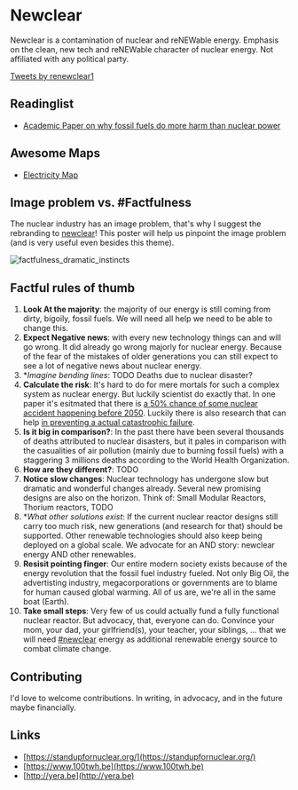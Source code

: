 # Newclear

Newclear is a contamination of nuclear and reNEWable energy. Emphasis on the clean, new tech and reNEWable character of nuclear energy. Not affiliated with any political party.

<a class="twitter-timeline" data-theme="light" href="https://twitter.com/renewclear1?ref_src=twsrc%5Etfw">Tweets by renewclear1</a> <script async src="https://platform.twitter.com/widgets.js" charset="utf-8"></script>

## Readinglist

- [Academic Paper on why fossil fuels do more harm than nuclear power](https://blogs.ei.columbia.edu/2013/04/15/fossil-fuels-do-far-more-harm-than-nuclear-power/)

## Awesome Maps

- [Electricity Map](https://www.electricitymap.org/?page=map&solar=false&remote=true&wind=false)


## Image problem vs. #Factfulness

The nuclear industry has an image problem, that's why I suggest the rebranding to [newclear](https://twitter.com/newclea64645516)! This poster will help us pinpoint the image problem (and is very useful even besides this theme).

![factfulness_dramatic_instincts](https://s3-eu-west-1.amazonaws.com/static.gapminder.org/GapminderMedia/wp-uploads/20180325155717/factfulness-poster-web-images-20180215-v3_Dramatic-instincts-765x1024.jpg)

## Factful rules of thumb

1. **Look At the majority**: the majority of our energy is still coming from dirty, bigoily, fossil fuels. We will need all help we need to be able to change this.
2. **Expect Negative news**: with every new technology things can and will go wrong. It did already go wrong majorly for nuclear energy. Because of the fear of the mistakes of older generations you can still expect to see a lot of negative news about nuclear energy.
3. **Imagine bending lines*: TODO Deaths due to nuclear disaster? 
4. **Calculate the risk**: It's hard to do for mere mortals for such a complex system as nuclear energy. But luckily scientist do exactly that. In one paper it's esitmated that there is [a 50% chance of some nuclear accident happening before 2050](https://www.technologyreview.com/s/536886/the-chances-of-another-chernobyl-before-2050-50-say-safety-specialists/). Luckily there is also research that can help [in preventing a actual catastrophic failure](https://www.researchgate.net/publication/330943763_Natural_Hazards_and_Nuclear_Power_Plant_Safety).
5. **Is it big in comparison?**: In the past there have been several thousands of deaths attributed to nuclear disasters, but it pales in comparison with the casualities of air pollution (mainly due to burning fossil fuels) with a staggering 3 millions deaths according to the World Health Organization.
6. **How are they different?**: TODO
7. **Notice slow changes**: Nuclear technology has undergone slow but dramatic and wonderful changes already. Several new promising designs are also on the horizon. Think of: Small Modular Reactors, Thorium reactors, TODO
8. **What other solutions exist*: If the current nuclear reactor designs still carry too much risk, new generations (and research for that) should be supported. Other renewable technologies should also keep being deployed on a global scale. We advocate for an AND story: newclear energy AND other renewables.
9. **Resisit pointing finger**: Our entire modern society exists because of the energy revolution that the fossil fuel industry fueled. Not only Big Oil, the advertisting industry, megacorporations or governments are to blame for human caused global warming. All of us are, we're all in the same boat (Earth).
10. **Take small steps**: Very few of us could actually fund a fully functional nuclear reactor. But advocacy, that, everyone can do. Convince your mom, your dad, your girlfriend(s), your teacher, your siblings, ... that we will need [#newclear](https://twitter.com/search?q=%23newclear) energy as additional renewable energy source to combat climate change.

## Contributing

I'd love to welcome contributions. In writing, in advocacy, and in the future maybe financially.

## Links

- [https://standupfornuclear.org/](https://standupfornuclear.org/)
- [https://www.100twh.be](https://www.100twh.be)
- [http://yera.be](http://yera.be)

